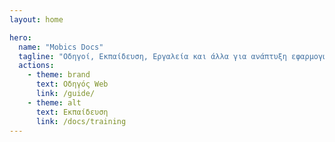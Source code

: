 ```yaml
---
layout: home

hero:
  name: "Mobics Docs"
  tagline: "Οδηγοί, Εκπαίδευση, Εργαλεία και άλλα για ανάπτυξη εφαρμογών σε Vue 3"
  actions:
    - theme: brand
      text: Οδηγός Web
      link: /guide/
    - theme: alt
      text: Εκπαίδευση
      link: /docs/training
---
```


